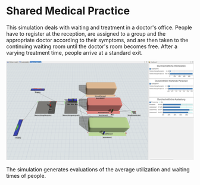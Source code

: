 # Shared Medical Practice

This simulation deals with waiting and treatment in a doctor's office. People have to register at the reception, are assigned to a group and the appropriate doctor according to their symptoms, and are then taken to the continuing waiting room until the doctor's room becomes free. After a varying treatment time, people arrive at a standard exit.

![Shared Medical Practice 1](/img/shared-medical-practice-1.png)

The simulation generates evaluations of the average utilization and waiting times of people.
